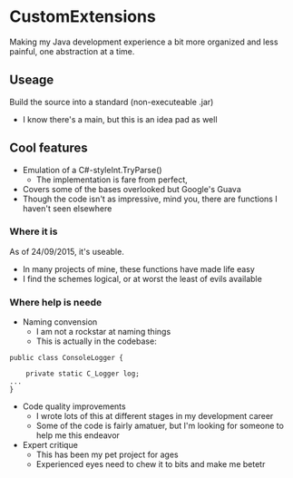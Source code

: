 # CustomExtensions
Making my Java development experience a bit more organized and less painful, one abstraction at a time.

## Useage
Build the source into a standard (non-executeable .jar)
- I know there's a main, but this is an idea pad as well

## Cool features
- Emulation of a C#-styleInt.TryParse()
  - The implementation is fare from perfect, 
- Covers some of the bases overlooked but Google's Guava
- Though the code isn't as impressive, mind you, there are functions I haven't seen elsewhere

### Where it is
As of 24/09/2015, it's useable.
- In many projects of mine, these functions have made life easy
- I find the schemes logical, or at worst the least of evils available

### Where help is neede
- Naming convension
  - I am not a rockstar at naming things
  - This is actually in the codebase:
``` 
public class ConsoleLogger {

    private static C_Logger log;
...
}
```
- Code quality improvements
  - I wrote lots of this at different stages in my development career
  - Some of the code is fairly amatuer, but I'm looking for someone to help me this endeavor
- Expert critique
  - This has been my pet project for ages
  - Experienced eyes need to chew it to bits and make me betetr
